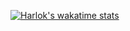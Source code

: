 [![Harlok's wakatime stats](https://github-readme-stats.vercel.app/api/wakatime?username=Ahmad-Wali-Sh)](https://github.com/anuraghazra/github-readme-stats)
